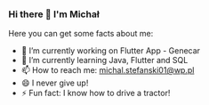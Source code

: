 ### Hi there 👋 I'm Michał


Here you can get some facts about me:

- 🔭 I’m currently working on Flutter App - Genecar 
- 🌱 I’m currently learning Java, Flutter and SQL
- 📫 How to reach me: michal.stefanski01@wp.pl
- 😄 I never give up!
- ⚡ Fun fact: I know how to drive a tractor!
